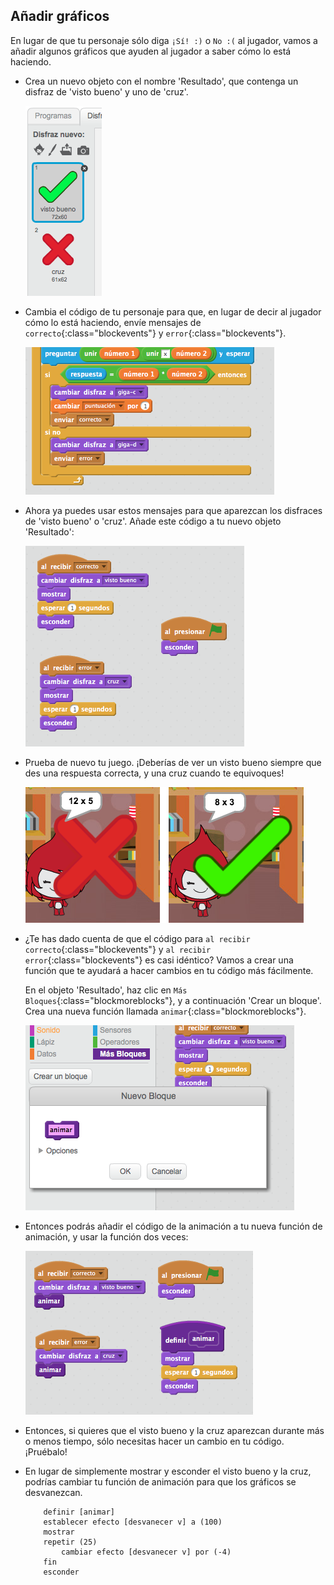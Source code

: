 ## Añadir gráficos

En lugar de que tu personaje sólo diga `¡Sí! :)` o `No :(` al jugador, vamos a añadir algunos gráficos que ayuden al jugador a saber cómo lo está haciendo.

+ Crea un nuevo objeto con el nombre 'Resultado', que contenga un disfraz de 'visto bueno' y uno de 'cruz'.

	![screenshot](images/brain-result.png)

+ Cambia el código de tu personaje para que, en lugar de decir al jugador cómo lo está haciendo, envíe mensajes de `correcto`{:class="blockevents"} y `error`{:class="blockevents"}.

	![screenshot](images/brain-broadcast-answer.png)

+ Ahora ya puedes usar estos mensajes para que aparezcan los disfraces de 'visto bueno' o 'cruz'. Añade este código a tu nuevo objeto 'Resultado':

	![screenshot](images/brain-show-answer.png)

+ Prueba de nuevo tu juego. ¡Deberías de ver un visto bueno siempre que des una respuesta correcta, y una cruz cuando te equivoques!

	![screenshot](images/brain-test-answer.png)

+ ¿Te has dado cuenta de que el código para `al recibir correcto`{:class="blockevents"} y `al recibir error`{:class="blockevents"} es casi idéntico? Vamos a crear una función que te ayudará a hacer cambios en tu código más fácilmente.

	En el objeto 'Resultado', haz clic en `Más Bloques`{:class="blockmoreblocks"}, y a continuación 'Crear un bloque'. Crea una nueva función llamada `animar`{:class="blockmoreblocks"}.

	![screenshot](images/brain-animate-function.png)

+ Entonces podrás añadir el código de la animación a tu nueva función de animación, y usar la función dos veces:

	![screenshot](images/brain-use-function.png)

+ Entonces, si quieres que el visto bueno y la cruz aparezcan durante más o menos tiempo, sólo necesitas hacer un cambio en tu código. ¡Pruébalo!

+ En lugar de simplemente mostrar y esconder el visto bueno y la cruz, podrías cambiar tu función de animación para que los gráficos se desvanezcan.

	```blocks
		definir [animar]
		establecer efecto [desvanecer v] a (100)
		mostrar
		repetir (25)
   			cambiar efecto [desvanecer v] por (-4)
		fin
		esconder
	```



